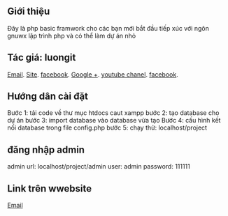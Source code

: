 ## Giới thiệu

Đây là php basic framwork cho các bạn mới bắt đầu tiếp xúc với ngôn gnuwx lập trình php và có thể làm dự án nhỏ

## Tác giá: luongit

[Email](luongitvnsoft@gmail.com).
[Site](http://itvnsoft.com).
[facebook](https://www.facebook.com/itvnsoft).
[Google +](https://plus.google.com/u/0/+GoodIdeaZweb).
[youtube chanel](lhttps://www.youtube.com/channel/UCaUOOdtyRzaZ0zbrPgWRVZg).
[facebook](luongitvnsoft@gmail.com).


## Hướng dân cài đặt

Bước 1: tải code về thư mục htdocs caut xampp
bước 2: tạo database cho dự án 
bước 3: import database vào database vừa tạo
Bước 4: cấu hình kết nối database trong file config.php
bước 5: chạy thử: localhost/project
## đăng nhập admin
admin url: localhost/project/admin
user: admin
password: 111111

## Link trên wwebsite
[Email](http://itvnsoft.com/download/basic-php-project)